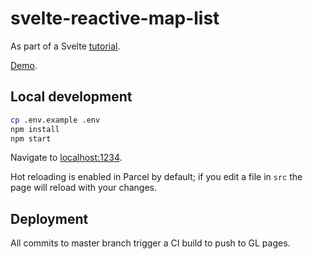 # svelte-reactive-map-list

As part of a Svelte [tutorial](https://dev.to/bryce/an-interactive-scrolling-map-list-in-svelte-34c3).

[Demo](https://brycedorn.github.io/svelte-reactive-map-list/).

## Local development

```bash
cp .env.example .env
npm install
npm start
```

Navigate to [localhost:1234](http://localhost:1234).

Hot reloading is enabled in Parcel by default; if you edit a file in `src` the page will reload with your changes.

## Deployment

All commits to master branch trigger a CI build to push to GL pages.
